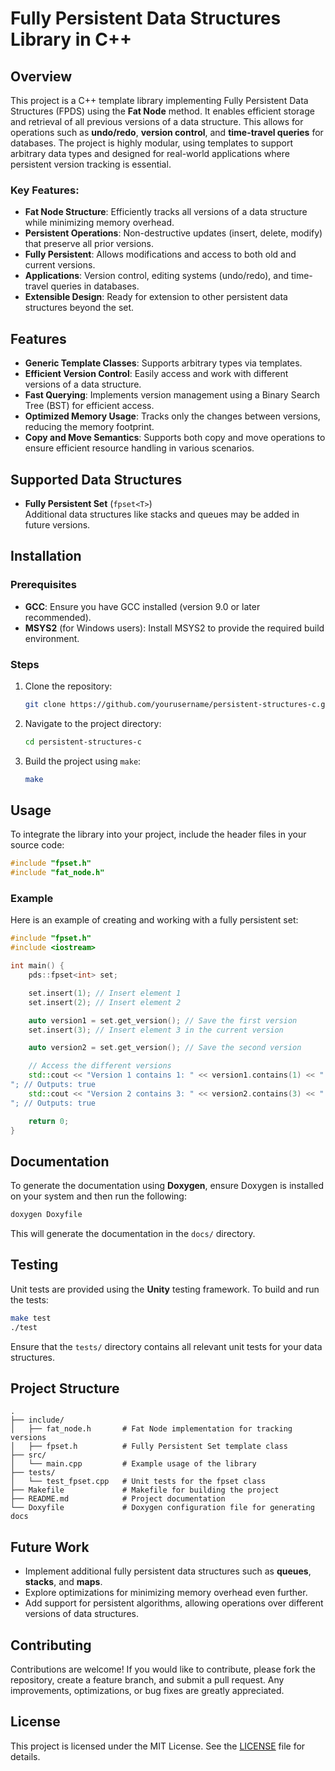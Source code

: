 
# Fully Persistent Data Structures Library in C++

## Overview

This project is a C++ template library implementing Fully Persistent Data Structures (FPDS) using the **Fat Node** method. It enables efficient storage and retrieval of all previous versions of a data structure. This allows for operations such as **undo/redo**, **version control**, and **time-travel queries** for databases. The project is highly modular, using templates to support arbitrary data types and designed for real-world applications where persistent version tracking is essential.

### Key Features:
- **Fat Node Structure**: Efficiently tracks all versions of a data structure while minimizing memory overhead.
- **Persistent Operations**: Non-destructive updates (insert, delete, modify) that preserve all prior versions.
- **Fully Persistent**: Allows modifications and access to both old and current versions.
- **Applications**: Version control, editing systems (undo/redo), and time-travel queries in databases.
- **Extensible Design**: Ready for extension to other persistent data structures beyond the set.

## Features

- **Generic Template Classes**: Supports arbitrary types via templates.
- **Efficient Version Control**: Easily access and work with different versions of a data structure.
- **Fast Querying**: Implements version management using a Binary Search Tree (BST) for efficient access.
- **Optimized Memory Usage**: Tracks only the changes between versions, reducing the memory footprint.
- **Copy and Move Semantics**: Supports both copy and move operations to ensure efficient resource handling in various scenarios.

## Supported Data Structures

- **Fully Persistent Set** (`fpset<T>`)  
Additional data structures like stacks and queues may be added in future versions.

## Installation

### Prerequisites

- **GCC**: Ensure you have GCC installed (version 9.0 or later recommended).
- **MSYS2** (for Windows users): Install MSYS2 to provide the required build environment.

### Steps

1. Clone the repository:
   ```bash
   git clone https://github.com/yourusername/persistent-structures-c.git
   ```

2. Navigate to the project directory:
   ```bash
   cd persistent-structures-c
   ```

3. Build the project using `make`:
   ```bash
   make
   ```

## Usage

To integrate the library into your project, include the header files in your source code:

```cpp
#include "fpset.h"
#include "fat_node.h"
```

### Example

Here is an example of creating and working with a fully persistent set:

```cpp
#include "fpset.h"
#include <iostream>

int main() {
    pds::fpset<int> set;

    set.insert(1); // Insert element 1
    set.insert(2); // Insert element 2

    auto version1 = set.get_version(); // Save the first version
    set.insert(3); // Insert element 3 in the current version

    auto version2 = set.get_version(); // Save the second version

    // Access the different versions
    std::cout << "Version 1 contains 1: " << version1.contains(1) << "
"; // Outputs: true
    std::cout << "Version 2 contains 3: " << version2.contains(3) << "
"; // Outputs: true

    return 0;
}
```

## Documentation

To generate the documentation using **Doxygen**, ensure Doxygen is installed on your system and then run the following:

```bash
doxygen Doxyfile
```

This will generate the documentation in the `docs/` directory.

## Testing

Unit tests are provided using the **Unity** testing framework. To build and run the tests:

```bash
make test
./test
```

Ensure that the `tests/` directory contains all relevant unit tests for your data structures.

## Project Structure

```
.
├── include/
│   ├── fat_node.h       # Fat Node implementation for tracking versions
│   ├── fpset.h          # Fully Persistent Set template class
├── src/
│   └── main.cpp         # Example usage of the library
├── tests/
│   └── test_fpset.cpp   # Unit tests for the fpset class
├── Makefile             # Makefile for building the project
├── README.md            # Project documentation
└── Doxyfile             # Doxygen configuration file for generating docs
```

## Future Work

- Implement additional fully persistent data structures such as **queues**, **stacks**, and **maps**.
- Explore optimizations for minimizing memory overhead even further.
- Add support for persistent algorithms, allowing operations over different versions of data structures.

## Contributing

Contributions are welcome! If you would like to contribute, please fork the repository, create a feature branch, and submit a pull request. Any improvements, optimizations, or bug fixes are greatly appreciated.

## License

This project is licensed under the MIT License. See the [LICENSE](LICENSE) file for details.
